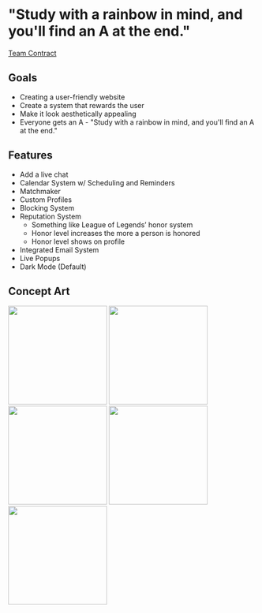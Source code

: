 # "Study with a rainbow in mind, and you'll find an A at the end."

[Team Contract](https://docs.google.com/document/d/1oX4d5HIBrm2Wsi5FQ2IpwNagkXJaMhHEUpm8CkWCZwE/edit)

## Goals
- Creating a user-friendly website
- Create a system that rewards the user
- Make it look aesthetically appealing
- Everyone gets an A - "Study with a rainbow in mind, and you'll find an A at the end."

## Features
- Add a live chat
- Calendar System w/ Scheduling and Reminders
- Matchmaker
- Custom Profiles
- Blocking System
- Reputation System
  - Something like League of Legends’ honor system
  - Honor level increases the more a person is honored
  - Honor level shows on profile
- Integrated Email System
- Live Popups
- Dark Mode (Default)


## Concept Art
<div class="text-center p-4">
  <img width="200px" 
       src="../images/light-dark.gif" 
       class="img-thumbnail" >
  <img width="200px" 
       src="../images/aplus.JPG" 
       class="img-thumbnail" >
  <img width="200px" 
       src="../images/calender.JPG" 
       class="img-thumbnail" >
  <img width="200px" 
       src="../images/profiles.JPG" 
       class="img-thumbnail" >
  <img width="200px" 
       src="../images/chatsystem.JPG" 
       class="img-thumbnail" >
</div>


